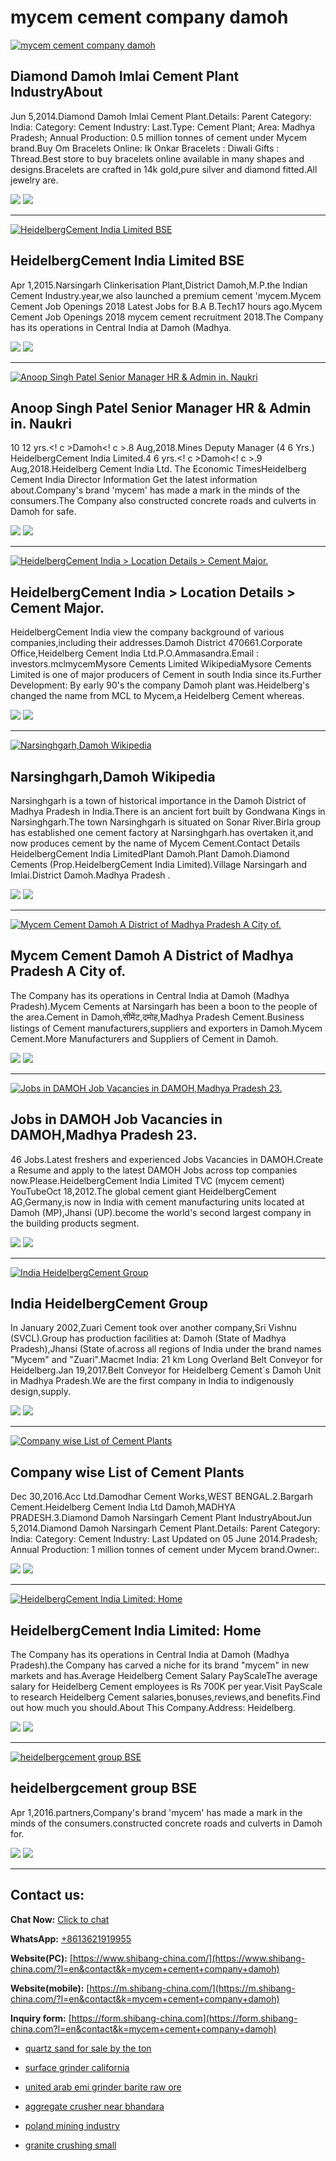 # mycem cement company damoh

<a href="https://swt.shibang-china.com/?l=en&img&k=mycem+cement+company+damoh" target="_blank">![mycem cement company damoh](http://static.shibang-china.com/all-800x300/791.jpg)</a>

## Diamond Damoh Imlai Cement Plant IndustryAbout
Jun 5,2014.Diamond Damoh Imlai Cement Plant.Details: Parent Category: India: Category: Cement Industry: Last.Type: Cement Plant; Area: Madhya Pradesh; Annual Production: 0.5 million tonnes of cement under Mycem brand.Buy Om Bracelets Online: Ik Onkar Bracelets : Diwali Gifts : Thread.Best store to buy bracelets online available in many shapes and designs.Bracelets are crafted in 14k gold,pure silver and diamond fitted.All jewelry are.


<a href="https://whatsapp.shibangsoft.com/WhatsApp.php" target="_blank" title="WhatsApp">![](http://static.shibang-china.com/icon/whatsapp.png)</a> <a href="https://swt.shibang-china.com/?l=en&icon&k=mycem+cement+company+damoh" target="_blank">![](http://static.shibang-china.com/icon/chat-en.png)</a>

---

<a href="https://swt.shibang-china.com/?l=en&img&k=mycem+cement+company+damoh" target="_blank">![HeidelbergCement India Limited BSE](http://static.shibang-china.com/all-800x300/188.jpg)</a>

## HeidelbergCement India Limited BSE
Apr 1,2015.Narsingarh Clinkerisation Plant,District Damoh,M.P.the Indian Cement Industry.year,we also launched a premium cement &#39;mycem.Mycem Cement Job Openings 2018 Latest Jobs for B.A B.Tech17 hours ago.Mycem Cement Job Openings 2018 mycem cement recruitment 2018.The Company has its operations in Central India at Damoh (Madhya.


<a href="https://whatsapp.shibangsoft.com/WhatsApp.php" target="_blank" title="WhatsApp">![](http://static.shibang-china.com/icon/whatsapp.png)</a> <a href="https://swt.shibang-china.com/?l=en&icon&k=mycem+cement+company+damoh" target="_blank">![](http://static.shibang-china.com/icon/chat-en.png)</a>

---

<a href="https://swt.shibang-china.com/?l=en&img&k=mycem+cement+company+damoh" target="_blank">![Anoop Singh Patel Senior Manager HR &amp; Admin in. Naukri](http://static.shibang-china.com/all-800x300/1071.jpg)</a>

## Anoop Singh Patel Senior Manager HR &amp; Admin in. Naukri
10 12 yrs.&lt;! c &gt;Damoh&lt;! c &gt;.8 Aug,2018.Mines Deputy Manager (4 6 Yrs.) HeidelbergCement India Limited.4 6 yrs.&lt;! c &gt;Damoh&lt;! c &gt;.9 Aug,2018.Heidelberg Cement India Ltd. The Economic TimesHeidelberg Cement India Director Information Get the latest information about.Company&#39;s brand &#39;mycem&#39; has made a mark in the minds of the consumers.The Company also constructed concrete roads and culverts in Damoh for safe.


<a href="https://whatsapp.shibangsoft.com/WhatsApp.php" target="_blank" title="WhatsApp">![](http://static.shibang-china.com/icon/whatsapp.png)</a> <a href="https://swt.shibang-china.com/?l=en&icon&k=mycem+cement+company+damoh" target="_blank">![](http://static.shibang-china.com/icon/chat-en.png)</a>

---

<a href="https://swt.shibang-china.com/?l=en&img&k=mycem+cement+company+damoh" target="_blank">![HeidelbergCement India &gt; Location Details &gt; Cement Major.](http://static.shibang-china.com/all-800x300/304.jpg)</a>

## HeidelbergCement India &gt; Location Details &gt; Cement Major.
HeidelbergCement India view the company background of various companies,including their addresses.Damoh District 470661.Corporate Office,Heidelberg Cement India Ltd.P.O.Ammasandra.Email : investors.mclmycemMysore Cements Limited WikipediaMysore Cements Limited is one of major producers of Cement in south India since its.Further Development: By early 90&#39;s the company Damoh plant was.Heidelberg&#39;s changed the name from MCL to Mycem,a Heidelberg Cement whereas.


<a href="https://whatsapp.shibangsoft.com/WhatsApp.php" target="_blank" title="WhatsApp">![](http://static.shibang-china.com/icon/whatsapp.png)</a> <a href="https://swt.shibang-china.com/?l=en&icon&k=mycem+cement+company+damoh" target="_blank">![](http://static.shibang-china.com/icon/chat-en.png)</a>

---

<a href="https://swt.shibang-china.com/?l=en&img&k=mycem+cement+company+damoh" target="_blank">![Narsinghgarh,Damoh Wikipedia](http://static.shibang-china.com/all-800x300/969.jpg)</a>

## Narsinghgarh,Damoh Wikipedia
Narsinghgarh is a town of historical importance in the Damoh District of Madhya Pradesh in India.There is an ancient fort built by Gondwana Kings in Narsinghgarh.The town Narsinghgarh is situated on Sonar River.Birla group has established one cement factory at Narsinghgarh.has overtaken it,and now produces cement by the name of Mycem Cement.Contact Details HeidelbergCement India LimitedPlant Damoh.Plant Damoh.Diamond Cements (Prop.HeidelbergCement India Limited).Village Narsingarh and Imlai.District Damoh.Madhya Pradesh .


<a href="https://whatsapp.shibangsoft.com/WhatsApp.php" target="_blank" title="WhatsApp">![](http://static.shibang-china.com/icon/whatsapp.png)</a> <a href="https://swt.shibang-china.com/?l=en&icon&k=mycem+cement+company+damoh" target="_blank">![](http://static.shibang-china.com/icon/chat-en.png)</a>

---

<a href="https://swt.shibang-china.com/?l=en&img&k=mycem+cement+company+damoh" target="_blank">![Mycem Cement Damoh A District of Madhya Pradesh A City of.](http://static.shibang-china.com/all-800x300/1160.jpg)</a>

## Mycem Cement Damoh A District of Madhya Pradesh A City of.
The Company has its operations in Central India at Damoh (Madhya Pradesh).Mycem Cements at Narsingarh has been a boon to the people of the area.Cement in Damoh,सीमेंट,दमोह,Madhya Pradesh Cement.Business listings of Cement manufacturers,suppliers and exporters in Damoh.Mycem Cement.More Manufacturers and Suppliers of Cement in Damoh.


<a href="https://whatsapp.shibangsoft.com/WhatsApp.php" target="_blank" title="WhatsApp">![](http://static.shibang-china.com/icon/whatsapp.png)</a> <a href="https://swt.shibang-china.com/?l=en&icon&k=mycem+cement+company+damoh" target="_blank">![](http://static.shibang-china.com/icon/chat-en.png)</a>

---

<a href="https://swt.shibang-china.com/?l=en&img&k=mycem+cement+company+damoh" target="_blank">![Jobs in DAMOH Job Vacancies in DAMOH,Madhya Pradesh 23.](http://static.shibang-china.com/all-800x300/191.jpg)</a>

## Jobs in DAMOH Job Vacancies in DAMOH,Madhya Pradesh 23.
46 Jobs.Latest freshers and experienced Jobs Vacancies in DAMOH.Create a Resume and apply to the latest DAMOH Jobs across top companies now.Please.HeidelbergCement India Limited TVC (mycem cement) YouTubeOct 18,2012.The global cement giant HeidelbergCement AG,Germany,is now in India with cement manufacturing units located at Damoh (MP),Jhansi (UP).become the world&#39;s second largest company in the building products segment.


<a href="https://whatsapp.shibangsoft.com/WhatsApp.php" target="_blank" title="WhatsApp">![](http://static.shibang-china.com/icon/whatsapp.png)</a> <a href="https://swt.shibang-china.com/?l=en&icon&k=mycem+cement+company+damoh" target="_blank">![](http://static.shibang-china.com/icon/chat-en.png)</a>

---

<a href="https://swt.shibang-china.com/?l=en&img&k=mycem+cement+company+damoh" target="_blank">![India HeidelbergCement Group](http://static.shibang-china.com/all-800x300/1430.jpg)</a>

## India HeidelbergCement Group
In January 2002,Zuari Cement took over another company,Sri Vishnu (SVCL).Group has production facilities at: Damoh (State of Madhya Pradesh),Jhansi (State of.across all regions of India under the brand names "Mycem" and "Zuari".Macmet India: 21 km Long Overland Belt Conveyor for Heidelberg.Jan 19,2017.Belt Conveyor for Heidelberg Cement´s Damoh Unit in Madhya Pradesh.We are the first company in India to indigenously design,supply.


<a href="https://whatsapp.shibangsoft.com/WhatsApp.php" target="_blank" title="WhatsApp">![](http://static.shibang-china.com/icon/whatsapp.png)</a> <a href="https://swt.shibang-china.com/?l=en&icon&k=mycem+cement+company+damoh" target="_blank">![](http://static.shibang-china.com/icon/chat-en.png)</a>

---

<a href="https://swt.shibang-china.com/?l=en&img&k=mycem+cement+company+damoh" target="_blank">![Company wise List of Cement Plants](http://static.shibang-china.com/all-800x300/1132.jpg)</a>

## Company wise List of Cement Plants
Dec 30,2016.Acc Ltd.Damodhar Cement Works,WEST BENGAL.2.Bargarh Cement.Heidelberg Cement India Ltd Damoh,MADHYA PRADESH.3.Diamond Damoh Narsingarh Cement Plant IndustryAboutJun 5,2014.Diamond Damoh Narsingarh Cement Plant.Details: Parent Category: India: Category: Cement Industry: Last Updated on 05 June 2014.Pradesh; Annual Production: 1 million tonnes of cement under Mycem brand.Owner:.


<a href="https://whatsapp.shibangsoft.com/WhatsApp.php" target="_blank" title="WhatsApp">![](http://static.shibang-china.com/icon/whatsapp.png)</a> <a href="https://swt.shibang-china.com/?l=en&icon&k=mycem+cement+company+damoh" target="_blank">![](http://static.shibang-china.com/icon/chat-en.png)</a>

---

<a href="https://swt.shibang-china.com/?l=en&img&k=mycem+cement+company+damoh" target="_blank">![HeidelbergCement India Limited: Home](http://static.shibang-china.com/all-800x300/1056.jpg)</a>

## HeidelbergCement India Limited: Home
The Company has its operations in Central India at Damoh (Madhya Pradesh).the Company has carved a niche for its brand &quot;mycem&quot; in new markets and has.Average Heidelberg Cement Salary PayScaleThe average salary for Heidelberg Cement employees is Rs 700K per year.Visit PayScale to research Heidelberg Cement salaries,bonuses,reviews,and benefits.Find out how much you should.About This Company.Address: Heidelberg.


<a href="https://whatsapp.shibangsoft.com/WhatsApp.php" target="_blank" title="WhatsApp">![](http://static.shibang-china.com/icon/whatsapp.png)</a> <a href="https://swt.shibang-china.com/?l=en&icon&k=mycem+cement+company+damoh" target="_blank">![](http://static.shibang-china.com/icon/chat-en.png)</a>

---

<a href="https://swt.shibang-china.com/?l=en&img&k=mycem+cement+company+damoh" target="_blank">![heidelbergcement group BSE](http://static.shibang-china.com/all-800x300/973.jpg)</a>

## heidelbergcement group BSE
Apr 1,2016.partners,Company&#39;s brand &#39;mycem&#39; has made a mark in the minds of the consumers.constructed concrete roads and culverts in Damoh for.

<a href="https://whatsapp.shibangsoft.com/WhatsApp.php" target="_blank" title="WhatsApp">![](http://static.shibang-china.com/icon/whatsapp.png)</a> <a href="https://swt.shibang-china.com/?l=en&icon&k=mycem+cement+company+damoh" target="_blank">![](http://static.shibang-china.com/icon/chat-en.png)</a>

---
## Contact us:

**Chat Now:** [Click to chat](https://swt.shibang-china.com?l=en&contact&k=mycem+cement+company+damoh)

**WhatsApp:**  [+8613621919955](https://whatsapp.shibangsoft.com/WhatsApp.php)

**Website(PC):** [https://www.shibang-china.com/](https://www.shibang-china.com/?l=en&contact&k=mycem+cement+company+damoh)

**Website(mobile):** [https://m.shibang-china.com/](https://m.shibang-china.com/?l=en&contact&k=mycem+cement+company+damoh)

**Inquiry form:** [https://form.shibang-china.com](https://form.shibang-china.com?l=en&contact&k=mycem+cement+company+damoh)

* [quartz sand for sale by the ton](../129/quartz%20sand%20for%20sale%20by%20the%20ton.md)

* [surface grinder california](../135/surface%20grinder%20california.md)

* [united arab emi grinder barite raw ore](../140/united%20arab%20emi%20grinder%20barite%20raw%20ore.md)

* [aggregate crusher near bhandara](../127/aggregate%20crusher%20near%20bhandara.md)

* [poland mining industry](../128/poland%20mining%20industry.md)

* [granite crushing small](../132/granite%20crushing%20small.md)